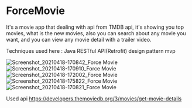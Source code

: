 # ForceMovie

  It's a movie app that dealing with api from TMDB api, it's showing you top movies, what is the new movies, also you can search about any movie you want,
and you can view any movie detail with a trailer video.

Techniques used here :
Java
RESTful API(Retrofit)
design pattern mvp

![Screenshot_20210418-170842_Force Movie](https://user-images.githubusercontent.com/72823171/155828660-55d7997e-daf0-4e4f-bbd1-a3c839deed7f.jpg)
![Screenshot_20210418-170910_Force Movie](https://user-images.githubusercontent.com/72823171/155828663-cd0e6031-9da4-45d1-ba08-c82c8b203d44.jpg)
![Screenshot_20210418-172002_Force Movie](https://user-images.githubusercontent.com/72823171/155828664-aa0ed8f9-50be-423e-a09c-77da01e3725f.jpg)
![Screenshot_20210418-175822_Force Movie](https://user-images.githubusercontent.com/72823171/155828665-e21414b3-5114-4779-b92d-aa6891580d00.jpg)
![Screenshot_20210418-170821_Force Movie](https://user-images.githubusercontent.com/72823171/155828653-42a714b8-9db4-4e48-8797-997f305d1512.jpg)

Used api https://developers.themoviedb.org/3/movies/get-movie-details
